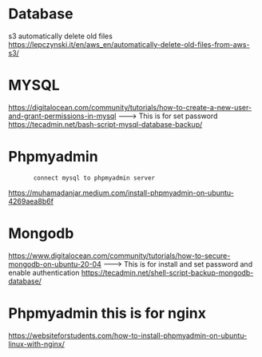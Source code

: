 # Database

s3 automatically delete old files
https://lepczynski.it/en/aws_en/automatically-delete-old-files-from-aws-s3/

# MYSQL
  
   https://digitalocean.com/community/tutorials/how-to-create-a-new-user-and-grant-permissions-in-mysql ---> This is for set password 
  https://tecadmin.net/bash-script-mysql-database-backup/
  
# Phpmyadmin 
           connect mysql to phpmyadmin server
  https://muhamadanjar.medium.com/install-phpmyadmin-on-ubuntu-4269aea8b6f

# Mongodb
   
   https://www.digitalocean.com/community/tutorials/how-to-secure-mongodb-on-ubuntu-20-04   ---> This is for install and set password and enable authentication
  https://tecadmin.net/shell-script-backup-mongodb-database/
  
# Phpmyadmin this is for nginx
   https://websiteforstudents.com/how-to-install-phpmyadmin-on-ubuntu-linux-with-nginx/
